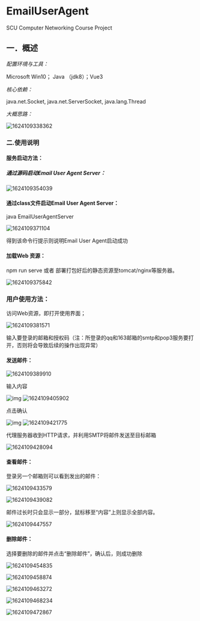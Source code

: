 # EmailUserAgent
SCU Computer Networking Course Project

## 一．概述

*配置环境与工具：*

Microsoft Win10； Java （jdk8）；Vue3

*核心依赖：*

java.net.Socket, java.net.ServerSocket, java.lang.Thread

*大概思路：*

![1624109338362](G:%5CGitHubFiles%5CEmailUserAgent%5Cimg%5CREADME%5C1624109338362.png)

### 二.使用说明

#### 服务启动方法：

##### 通过源码启动Email User Agent Server：

![1624109354039](G:%5CGitHubFiles%5CEmailUserAgent%5Cimg%5CREADME%5C1624109354039.png) 

#### 通过class文件启动Email User Agent Server：

java EmailUserAgentServer

![1624109371104](G:%5CGitHubFiles%5CEmailUserAgent%5Cimg%5CREADME%5C1624109371104.png) 

得到该命令行提示则说明Email User Agent启动成功

 

#### 加载Web 资源：

npm run serve 或者 部署打包好后的静态资源至tomcat/nginx等服务器。

![1624109375842](G:%5CGitHubFiles%5CEmailUserAgent%5Cimg%5CREADME%5C1624109375842.png) 



### 用户使用方法：

访问Web资源，即打开使用界面；

![1624109381571](G:%5CGitHubFiles%5CEmailUserAgent%5Cimg%5CREADME%5C1624109381571.png) 

输入要登录的邮箱和授权码（注：所登录的qq和163邮箱的smtp和pop3服务要打开，否则将会导致后续的操作出现异常）

#### 发送邮件：

![1624109389910](G:%5CGitHubFiles%5CEmailUserAgent%5Cimg%5CREADME%5C1624109389910.png) 

输入内容

![img](G:%5CGitHubFiles%5CEmailUserAgent%5Cimg%5CREADME%5C1624109395814.png) ![1624109405902](G:%5CGitHubFiles%5CEmailUserAgent%5Cimg%5CREADME%5C1624109405902.png)

点击确认

![img](G:%5CGitHubFiles%5CEmailUserAgent%5Cimg%5CREADME%5C1624109417269.png) ![1624109421775](G:%5CGitHubFiles%5CEmailUserAgent%5Cimg%5CREADME%5C1624109421775.png)

代理服务器收到HTTP请求，并利用SMTP将邮件发送至目标邮箱

![1624109428094](G:%5CGitHubFiles%5CEmailUserAgent%5Cimg%5CREADME%5C1624109428094.png) 

#### 查看邮件：

登录另一个邮箱则可以看到发出的邮件：

![1624109433579](G:%5CGitHubFiles%5CEmailUserAgent%5Cimg%5CREADME%5C1624109433579.png) 

![1624109439082](G:%5CGitHubFiles%5CEmailUserAgent%5Cimg%5CREADME%5C1624109439082.png) 

邮件过长时只会显示一部分，鼠标移至“内容”上则显示全部内容。

![1624109447557](G:%5CGitHubFiles%5CEmailUserAgent%5Cimg%5CREADME%5C1624109447557.png) 

 

#### 删除邮件：

选择要删除的邮件并点击“删除邮件”，确认后，则成功删除

![1624109454835](G:%5CGitHubFiles%5CEmailUserAgent%5Cimg%5CREADME%5C1624109454835.png) 

![1624109458874](G:%5CGitHubFiles%5CEmailUserAgent%5Cimg%5CREADME%5C1624109458874.png) 

![1624109463272](G:%5CGitHubFiles%5CEmailUserAgent%5Cimg%5CREADME%5C1624109463272.png) 

![1624109468234](G:%5CGitHubFiles%5CEmailUserAgent%5Cimg%5CREADME%5C1624109468234.png) 

![1624109472867](G:%5CGitHubFiles%5CEmailUserAgent%5Cimg%5CREADME%5C1624109472867.png) 